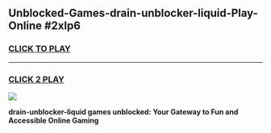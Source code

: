 
## Unblocked-Games-drain-unblocker-liquid-Play-Online #2xlp6
<h3>
<a href="https://news.freeplayer.one?title=drain-unblocker-liquid&ref=3">CLICK TO PLAY</a></h3>
<hr>

<h3>
<a href="https://news.freeplayer.one?title=drain-unblocker-liquid&ref=3">CLICK 2 PLAY</a>
  
</h3>

<a href="https://news.freeplayer.one?title=drain-unblocker-liquid&ref=3"><img src="https://clearcache.store/games.png"></a>


**drain-unblocker-liquid games unblocked: Your Gateway to Fun and Accessible Online Gaming**
